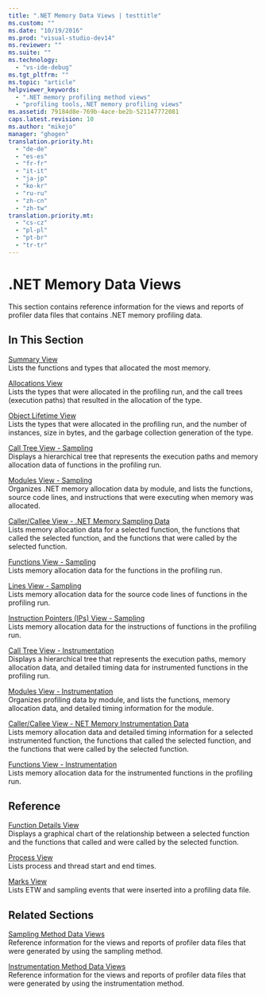 ```yaml
---
title: ".NET Memory Data Views | testtitle"
ms.custom: ""
ms.date: "10/19/2016"
ms.prod: "visual-studio-dev14"
ms.reviewer: ""
ms.suite: ""
ms.technology: 
  - "vs-ide-debug"
ms.tgt_pltfrm: ""
ms.topic: "article"
helpviewer_keywords: 
  - ".NET memory profiling method views"
  - "profiling tools,.NET memory profiling views"
ms.assetid: 79184d8e-769b-4ace-be2b-521147772081
caps.latest.revision: 10
ms.author: "mikejo"
manager: "ghogen"
translation.priority.ht: 
  - "de-de"
  - "es-es"
  - "fr-fr"
  - "it-it"
  - "ja-jp"
  - "ko-kr"
  - "ru-ru"
  - "zh-cn"
  - "zh-tw"
translation.priority.mt: 
  - "cs-cz"
  - "pl-pl"
  - "pt-br"
  - "tr-tr"
---
```

# .NET Memory Data Views
This section contains reference information for the views and reports of profiler data files that contains .NET memory profiling data.  
  
## In This Section  
 [Summary View](../profiling/summary-view---.net-memory-data.md)  
 Lists the functions and types that allocated the most memory.  
  
 [Allocations View](../profiling/.net-memory-allocations-view.md)  
 Lists the types that were allocated in the profiling run, and the call trees (execution paths) that resulted in the allocation of the type.  
  
 [Object Lifetime View](../profiling/object-lifetime-view.md)  
 Lists the types that were allocated in the profiling run, and the number of instances, size in bytes, and the garbage collection generation of the type.  
  
 [Call Tree View - Sampling](../profiling/call-tree-view---.net-memory-sampling-data.md)  
 Displays a hierarchical tree that represents the execution paths and memory allocation data of functions in the profiling run.  
  
 [Modules View - Sampling](../profiling/modules-view---.net-memory-sampling-data.md)  
 Organizes .NET memory allocation data by module, and lists the functions, source code lines, and instructions that were executing when memory was allocated.  
  
 [Caller/Callee View - .NET Memory Sampling Data](../profiling/caller-callee-view---.net-memory-sampling-data.md)  
 Lists memory allocation data for a selected function, the functions that called the selected function, and the functions that were called by the selected function.  
  
 [Functions View - Sampling](../profiling/functions-view---.net-memory-sampling-data.md)  
 Lists memory allocation data for the functions in the profiling run.  
  
 [Lines View - Sampling](../profiling/lines-view---.net-memory-sampling-data.md)  
 Lists memory allocation data for the source code lines of functions in the profiling run.  
  
 [Instruction Pointers (IPs) View - Sampling](../profiling/instruction-pointers--ips--view---.net-memory-sampling-data.md)  
 Lists memory allocation data for the instructions of functions in the profiling run.  
  
 [Call Tree View - Instrumentation](../profiling/call-tree-view---.net-memory-instrumentation-data.md)  
 Displays a hierarchical tree that represents the execution paths, memory allocation data, and detailed timing data for instrumented functions in the profiling run.  
  
 [Modules View - Instrumentation](../profiling/modules-view---.net-memory-instrumentation-data.md)  
 Organizes profiling data by module, and lists the functions, memory allocation data, and detailed timing information for the module.  
  
 [Caller/Callee View - NET Memory Instrumentation Data](../profiling/caller-callee-view---net-memory-instrumentation-data.md)  
 Lists memory allocation data and detailed timing information for a selected instrumented function, the functions that called the selected function, and the functions that were called by the selected function.  
  
 [Functions View - Instrumentation](../profiling/functions-view---.net-memory-instrumentation-data.md)  
 Lists memory allocation data for the instrumented functions in the profiling run.  
  
## Reference  
 [Function Details View](../profiling/function-details-view.md)  
 Displays a graphical chart of the relationship between a selected function and the functions that called and were called by the selected function.  
  
 [Process View](../profiling/process-view.md)  
 Lists process and thread start and end times.  
  
 [Marks View](../profiling/marks-view.md)  
 Lists ETW and sampling events that were inserted into a profiling data file.  
  
## Related Sections  
 [Sampling Method Data Views](../profiling/profiler-sampling-method-data-views.md)  
 Reference information for the views and reports of profiler data files that were generated by using the sampling method.  
  
 [Instrumentation Method Data Views](../profiling/instrumentation-method-data-views.md)  
 Reference information for the views and reports of profiler data files that were generated by using the instrumentation method.